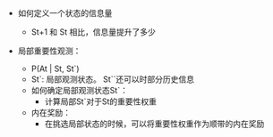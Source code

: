 - 如何定义一个状态的信息量
    - St+1 和 St 相比，信息量提升了多少

- 局部重要性观测：
    - P(At | St, St`)
    - St`: 局部观测状态。 St``还可以时部分历史信息
    - 如何确定局部观测状态St`：
        - 计算局部St`对于St的重要性权重
    - 内在奖励：
        - 在挑选局部状态的时候，可以将重要性权重作为顺带的内在奖励